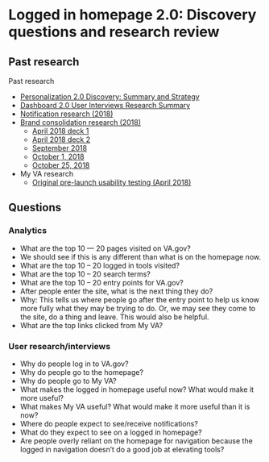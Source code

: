 # Logged in homepage 2.0: Discovery questions and research review

## Past research

Past research

- [Personalization 2.0 Discovery: Summary and Strategy](https://github.com/department-of-veterans-affairs/vets.gov-team/blob/master/Products/Identity/Personalization/Personalization%202.0/Discovery%20%26%20Research/Personalization%202.0%20Discovery%20Summary%20%26%20Strategy.md)
- [Dashboard 2.0 User Interviews Research Summary](https://github.com/department-of-veterans-affairs/vets.gov-team/blob/master/Products/Identity/Personalization/Personalization%202.0/Discovery%20%26%20Research/Dashboard%20interviews/Research%20Summary.md)
- [Notification research (2018)](https://github.com/department-of-veterans-affairs/vets.gov-team/blob/master/Products/Identity/Personalization/Notifications/HCA%20MVP/Research/User%20Notifications%20Readout%20-%20end%20of%20sprint%20demo.pptx)
- [Brand consolidation research (2018)](https://github.com/department-of-veterans-affairs/vets.gov-team/tree/master/VA.gov%20Relaunch%202018/user-research)
  - [April 2018 deck 1](https://github.com/department-of-veterans-affairs/vets.gov-team/blob/master/VA.gov%20Relaunch%202018/user-research/study-3/Merger%20Study%203%20Research%20Readout.pptx)
  - [April 2018 deck 2](https://github.com/department-of-veterans-affairs/vets.gov-team/blob/master/VA.gov%20Relaunch%202018/user-research/study-3/Merger%20Study%203b%20Research%20Readout.pptx)
  - [September 2018](https://github.com/department-of-veterans-affairs/vets.gov-team/blob/master/VA.gov%20Relaunch%202018/user-research/study-5/Brand%20Consolidation%20Research%20Summary%209-6-2018_Study%205%20only.pptx)
  - [October 1, 2018](https://github.com/department-of-veterans-affairs/vets.gov-team/blob/master/VA.gov%20Relaunch%202018/user-research/study-6/Brand%20Consolidation%20Research%20Summary%2010-1-2018_study%206%20only.pptx)
  - [October 25, 2018](https://github.com/department-of-veterans-affairs/vets.gov-team/blob/master/VA.gov%20Relaunch%202018/user-research/study-8/Brand%20Consolidation%20Research%20Summary%2010-25-2018_Study%208%20only.pptx)
- My VA research
  - [Original pre-launch usability testing (April 2018)](https://github.com/department-of-veterans-affairs/vets.gov-team/blob/master/Products/Identity/Personalization/research/April%202018%20usability/Personalization%20MVP%20readout.pptx)
  
## Questions

### Analytics

-	What are the top 10 — 20  pages visited on VA.gov?
  - We should see if this is any different than what is on the homepage now.
-	What are the top 10 – 20 logged in tools visited?
-	What are the top 10 – 20 search terms?
-	What are the top 10 – 20 entry points for VA.gov?
-	After people enter the site, what is the next thing they do?
  - Why: This tells us where people go after the entry point to help us know more fully what they may be trying to do. Or, we may see they come to the site, do a thing and leave. This would also be helpful.
-	What are the top links clicked from My VA?

### User research/interviews

-	Why do people log in to VA.gov?
-	Why do people go to the homepage?
-	Why do people go to My VA?
-	What makes the logged in homepage useful now? What would make it more useful?
-	What makes My VA useful? What would make it more useful than it is now?
-	Where do people expect to see/receive notifications? 
-	What do they expect to see on a logged in homepage?
-	Are people overly reliant on the homepage for navigation because the logged in navigation doesn’t do a good job at elevating tools?
